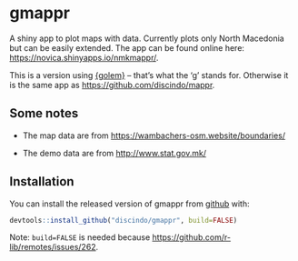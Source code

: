 
<!-- README.md is generated from README.Rmd. Please edit that file -->

# gmappr

<!-- badges: start -->

<!-- badges: end -->

A shiny app to plot maps with data. Currently plots only North Macedonia
but can be easily extended. The app can be found online here:
<https://novica.shinyapps.io/nmkmappr/>.

This is a version using [{golem}](https://github.com/ThinkR-open/golem)
– that’s what the ‘g’ stands for. Otherwise it is the same app as
<https://github.com/discindo/mappr>.

## Some notes

  - The map data are from <https://wambachers-osm.website/boundaries/>

  - The demo data are from <http://www.stat.gov.mk/>

## Installation

You can install the released version of gmappr from
[github](https://github.com) with:

``` r
devtools::install_github("discindo/gmappr", build=FALSE)
```

Note: `build=FALSE` is needed because
<https://github.com/r-lib/remotes/issues/262>.

